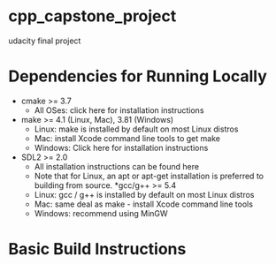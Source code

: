 # cpp_capstone_project
udacity final project 




# Dependencies for Running Locally

   * cmake >= 3.7
       - All OSes: click here for installation instructions
   *  make >= 4.1 (Linux, Mac), 3.81 (Windows)
       + Linux: make is installed by default on most Linux distros
       + Mac: install Xcode command line tools to get make
       + Windows: Click here for installation instructions
   * SDL2 >= 2.0
       + All installation instructions can be found here
       + Note that for Linux, an apt or apt-get installation is preferred to building from source.
    *gcc/g++ >= 5.4
       + Linux: gcc / g++ is installed by default on most Linux distros
       + Mac: same deal as make - install Xcode command line tools
       + Windows: recommend using MinGW

# Basic Build Instructions







